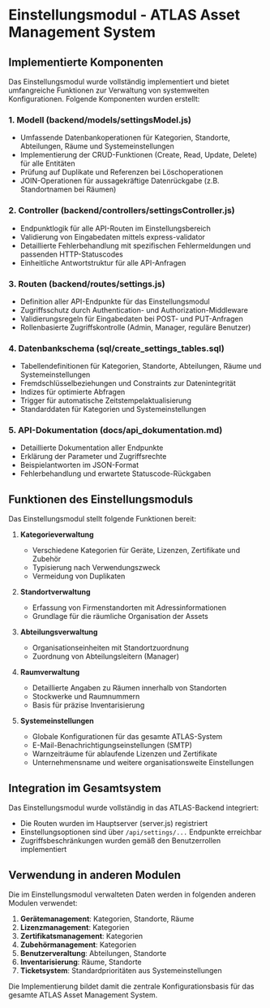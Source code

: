# Einstellungsmodul - ATLAS Asset Management System

## Implementierte Komponenten

Das Einstellungsmodul wurde vollständig implementiert und bietet umfangreiche Funktionen zur Verwaltung von systemweiten Konfigurationen. Folgende Komponenten wurden erstellt:

### 1. Modell (backend/models/settingsModel.js)
- Umfassende Datenbankoperationen für Kategorien, Standorte, Abteilungen, Räume und Systemeinstellungen
- Implementierung der CRUD-Funktionen (Create, Read, Update, Delete) für alle Entitäten
- Prüfung auf Duplikate und Referenzen bei Löschoperationen
- JOIN-Operationen für aussagekräftige Datenrückgabe (z.B. Standortnamen bei Räumen)

### 2. Controller (backend/controllers/settingsController.js)
- Endpunktlogik für alle API-Routen im Einstellungsbereich
- Validierung von Eingabedaten mittels express-validator
- Detaillierte Fehlerbehandlung mit spezifischen Fehlermeldungen und passenden HTTP-Statuscodes
- Einheitliche Antwortstruktur für alle API-Anfragen

### 3. Routen (backend/routes/settings.js)
- Definition aller API-Endpunkte für das Einstellungsmodul
- Zugriffsschutz durch Authentication- und Authorization-Middleware
- Validierungsregeln für Eingabedaten bei POST- und PUT-Anfragen
- Rollenbasierte Zugriffskontrolle (Admin, Manager, reguläre Benutzer)

### 4. Datenbankschema (sql/create_settings_tables.sql)
- Tabellendefinitionen für Kategorien, Standorte, Abteilungen, Räume und Systemeinstellungen
- Fremdschlüsselbeziehungen und Constraints zur Datenintegrität
- Indizes für optimierte Abfragen
- Trigger für automatische Zeitstempelaktualisierung
- Standarddaten für Kategorien und Systemeinstellungen

### 5. API-Dokumentation (docs/api_dokumentation.md)
- Detaillierte Dokumentation aller Endpunkte
- Erklärung der Parameter und Zugriffsrechte
- Beispielantworten im JSON-Format
- Fehlerbehandlung und erwartete Statuscode-Rückgaben

## Funktionen des Einstellungsmoduls

Das Einstellungsmodul stellt folgende Funktionen bereit:

1. **Kategorieverwaltung**
   - Verschiedene Kategorien für Geräte, Lizenzen, Zertifikate und Zubehör
   - Typisierung nach Verwendungszweck
   - Vermeidung von Duplikaten

2. **Standortverwaltung**
   - Erfassung von Firmenstandorten mit Adressinformationen
   - Grundlage für die räumliche Organisation der Assets

3. **Abteilungsverwaltung**
   - Organisationseinheiten mit Standortzuordnung
   - Zuordnung von Abteilungsleitern (Manager)

4. **Raumverwaltung**
   - Detaillierte Angaben zu Räumen innerhalb von Standorten
   - Stockwerke und Raumnummern
   - Basis für präzise Inventarisierung

5. **Systemeinstellungen**
   - Globale Konfigurationen für das gesamte ATLAS-System
   - E-Mail-Benachrichtigungseinstellungen (SMTP)
   - Warnzeiträume für ablaufende Lizenzen und Zertifikate
   - Unternehmensname und weitere organisationsweite Einstellungen

## Integration im Gesamtsystem

Das Einstellungsmodul wurde vollständig in das ATLAS-Backend integriert:

- Die Routen wurden im Hauptserver (server.js) registriert
- Einstellungsoptionen sind über `/api/settings/...` Endpunkte erreichbar
- Zugriffsbeschränkungen wurden gemäß den Benutzerrollen implementiert

## Verwendung in anderen Modulen

Die im Einstellungsmodul verwalteten Daten werden in folgenden anderen Modulen verwendet:

1. **Gerätemanagement**: Kategorien, Standorte, Räume
2. **Lizenzmanagement**: Kategorien
3. **Zertifikatsmanagement**: Kategorien
4. **Zubehörmanagement**: Kategorien
5. **Benutzerveraltung**: Abteilungen, Standorte
6. **Inventarisierung**: Räume, Standorte
7. **Ticketsystem**: Standardprioritäten aus Systemeinstellungen

Die Implementierung bildet damit die zentrale Konfigurationsbasis für das gesamte ATLAS Asset Management System.
